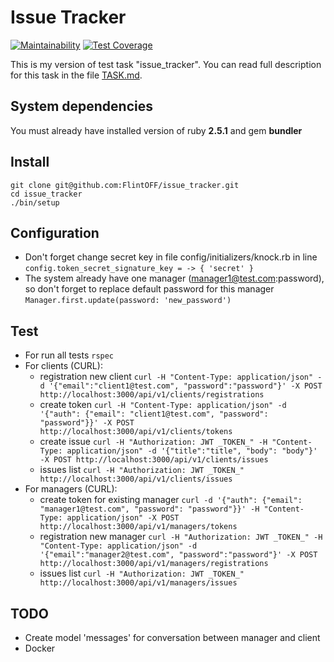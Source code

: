 # Issue Tracker
[![Maintainability](https://api.codeclimate.com/v1/badges/d3891e9a367d2e7f0741/maintainability)](https://codeclimate.com/github/FlintOFF/issue_tracker/maintainability)
[![Test Coverage](https://api.codeclimate.com/v1/badges/d3891e9a367d2e7f0741/test_coverage)](https://codeclimate.com/github/FlintOFF/issue_tracker/test_coverage)

This is my version of test task "issue_tracker". 
You can read full description for this task in the file [TASK.md](TASK.md).

## System dependencies
You must already have installed version of ruby **2.5.1** and gem **bundler**

## Install
```
git clone git@github.com:FlintOFF/issue_tracker.git
cd issue_tracker
./bin/setup
```

## Configuration
* Don't forget change secret key in file config/initializers/knock.rb in line `config.token_secret_signature_key = -> { 'secret' }`
* The system already have one manager (manager1@test.com:password), so don't forget to replace default password for this manager `Manager.first.update(password: 'new_password')` 

## Test
* For run all tests `rspec`
* For clients (CURL):
    - registration new client `curl -H "Content-Type: application/json" -d '{"email":"client1@test.com", "password":"password"}' -X POST http://localhost:3000/api/v1/clients/registrations`
    - create token `curl -H "Content-Type: application/json" -d '{"auth": {"email": "client1@test.com", "password": "password"}}' -X POST http://localhost:3000/api/v1/clients/tokens`
    - create issue `curl -H "Authorization: JWT _TOKEN_" -H "Content-Type: application/json" -d '{"title":"title", "body": "body"}' -X POST http://localhost:3000/api/v1/clients/issues` 
    - issues list `curl -H "Authorization: JWT _TOKEN_" http://localhost:3000/api/v1/clients/issues` 
* For managers (CURL):
    - create token for existing manager `curl -d '{"auth": {"email": "manager1@test.com", "password": "password"}}' -H "Content-Type: application/json" -X POST http://localhost:3000/api/v1/managers/tokens`
    - registration new manager `curl -H "Authorization: JWT _TOKEN_" -H "Content-Type: application/json" -d '{"email":"manager2@test.com", "password":"password"}' -X POST http://localhost:3000/api/v1/managers/registrations` 
    - issues list `curl -H "Authorization: JWT _TOKEN_" http://localhost:3000/api/v1/managers/issues`

## TODO
* Create model 'messages' for conversation between manager and client
* Docker



